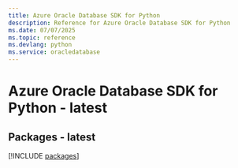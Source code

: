 ```yaml
---
title: Azure Oracle Database SDK for Python
description: Reference for Azure Oracle Database SDK for Python
ms.date: 07/07/2025
ms.topic: reference
ms.devlang: python
ms.service: oracledatabase
---
```

# Azure Oracle Database SDK for Python - latest
## Packages - latest
[!INCLUDE [packages](oracle-database-index.md)]